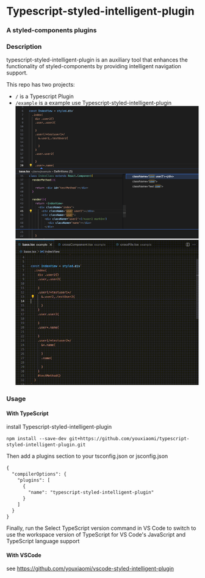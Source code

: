
# Typescript-styled-intelligent-plugin
### A styled-components plugins

### Description
typescript-styled-intelligent-plugin is an auxiliary tool that enhances the functionality of styled-components by providing intelligent navigation support.


This repo has two projects:

- `/` is a Typescript Plugin 
- `/example` is a example use Typescript-styled-intelligent-plugin
![](documentation/example.png)
![](documentation/preview.gif)


### Usage

#### With TypeScript  
install  Typescript-styled-intelligent-plugin

```
npm install --save-dev git+https://github.com/youxiaomi/typescript-styled-intelligent-plugin.git
```

Then add a plugins section to your tsconfig.json or jsconfig.json
```
{
  "compilerOptions": {
    "plugins": [
      {
        "name": "typescript-styled-intelligent-plugin"
      }
    ]
  }
}
```

Finally, run the Select TypeScript version command in VS Code to switch to use the workspace version of TypeScript for VS Code's JavaScript and TypeScript language support

#### With VSCode 
see  https://github.com/youxiaomi/vscode-styled-intelligent-plugin